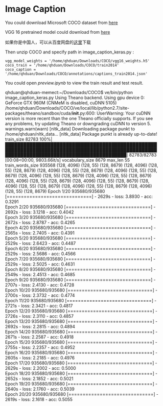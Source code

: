 
# Image Caption


You could download Microsoft COCO dataset from [here](http://mscoco.org/dataset/#download)

VGG 16 pretrained model could download from [here](https://drive.google.com/file/d/0Bz7KyqmuGsilT0J5dmRCM0ROVHc/view)

如果你是中国人，可以从百度网盘的[这里](https://pan.baidu.com/s/1eSLwvFc)下载

Then unzip COCO and specify path in image_caption_keras.py :

```
vgg_model_weights = '/home/qhduan/Downloads/COCO/vgg16_weights.h5'
coco_train = '/home/qhduan/Downloads/COCO/train2014'
coco_caption = '/home/qhduan/Downloads/COCO/annotations/captions_train2014.json'
```

You could open *preview.ipynb* to view the train result and test result.

qhduan@qhduan-memect:~/Downloads/COCO$ ve/bin/python image_caption_keras.py
Using Theano backend.
Using gpu device 0: GeForce GTX 960M (CNMeM is disabled, cuDNN 5105)
/home/qhduan/Downloads/COCO/ve/local/lib/python2.7/site-packages/theano/sandbox/cuda/__init__.py:600: UserWarning: Your cuDNN version is more recent than the one Theano officially supports. If you see any problems, try updating Theano or downgrading cuDNN to version 5.
  warnings.warn(warn)
[nltk_data] Downloading package punkt to /home/qhduan/nltk_data...
[nltk_data]   Package punkt is already up-to-date!
train_size 82783
100%|████████████████████████████████████████████████████████████████████████████████████████████████████████████████████████████████████████████| 82783/82783 [00:08<00:00, 9803.66it/s]
vocabulary_size 8679
max_len 55
train_words_size 935568
(128, 4096) (128, 55) (128, 8679)
(128, 4096) (128, 55) (128, 8679)
(128, 4096) (128, 55) (128, 8679)
(128, 4096) (128, 55) (128, 8679)
(128, 4096) (128, 55) (128, 8679)
(128, 4096) (128, 55) (128, 8679)
(128, 4096) (128, 55) (128, 8679)
(128, 4096) (128, 55) (128, 8679)
(128, 4096) (128, 55) (128, 8679)
(128, 4096) (128, 55) (128, 8679)
(128, 4096) (128, 55) (128, 8679)
Epoch 1/20
935680/935680 [==============================] - 2629s - loss: 3.8930 - acc: 0.3291         
Epoch 2/20
935680/935680 [==============================] - 2692s - loss: 3.1218 - acc: 0.4042     
Epoch 3/20
935680/935680 [==============================] - 2672s - loss: 2.8787 - acc: 0.4265     
Epoch 4/20
935680/935680 [==============================] - 2565s - loss: 2.7405 - acc: 0.4391     
Epoch 5/20
935680/935680 [==============================] - 2529s - loss: 2.6423 - acc: 0.4487     
Epoch 6/20
935680/935680 [==============================] - 2529s - loss: 2.5686 - acc: 0.4566     
Epoch 7/20
935680/935680 [==============================] - 2529s - loss: 2.5025 - acc: 0.4631     
Epoch 8/20
935680/935680 [==============================] - 2549s - loss: 2.4513 - acc: 0.4685     
Epoch 9/20
935680/935680 [==============================] - 2707s - loss: 2.4130 - acc: 0.4728     
Epoch 10/20
935680/935680 [==============================] - 2700s - loss: 2.3732 - acc: 0.4774     
Epoch 11/20
935680/935680 [==============================] - 2721s - loss: 2.3421 - acc: 0.4817     
Epoch 12/20
935680/935680 [==============================] - 2726s - loss: 2.3110 - acc: 0.4857     
Epoch 13/20
935680/935680 [==============================] - 2692s - loss: 2.2815 - acc: 0.4894     
Epoch 14/20
935680/935680 [==============================] - 2671s - loss: 2.2587 - acc: 0.4918     
Epoch 15/20
935680/935680 [==============================] - 2755s - loss: 2.2357 - acc: 0.4952     
Epoch 16/20
935680/935680 [==============================] - 2605s - loss: 2.2185 - acc: 0.4976     
Epoch 17/20
935680/935680 [==============================] - 2629s - loss: 2.2002 - acc: 0.5000     
Epoch 18/20
935680/935680 [==============================] - 2652s - loss: 2.1852 - acc: 0.5021     
Epoch 19/20
935680/935680 [==============================] - 2640s - loss: 2.1760 - acc: 0.5039     
Epoch 20/20
935680/935680 [==============================] - 2619s - loss: 2.1618 - acc: 0.5055
